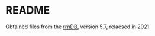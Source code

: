# README
Obtained files from the [rrnDB](https://rrndb.umms.med.umich.edu/static/download/), version 5.7, relaesed in 2021
